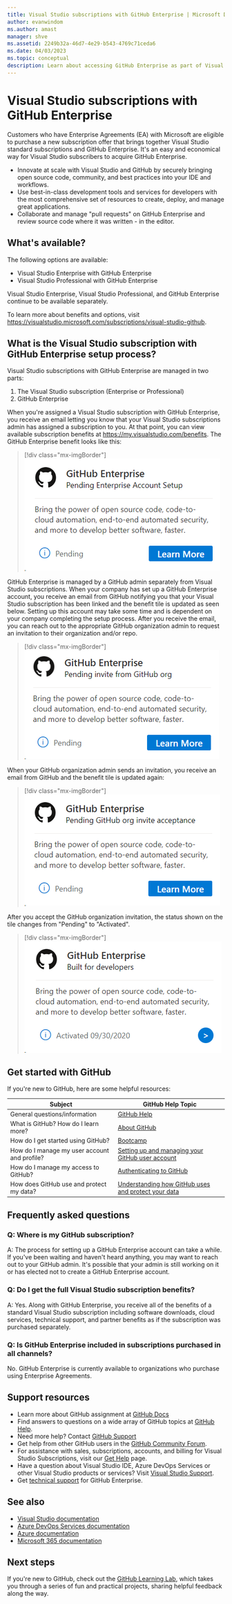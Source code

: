 ```yaml
---
title: Visual Studio subscriptions with GitHub Enterprise | Microsoft Docs
author: evanwindom
ms.author: amast
manager: shve
ms.assetid: 2249b32a-46d7-4e29-b543-4769c71ceda6
ms.date: 04/03/2023
ms.topic: conceptual
description: Learn about accessing GitHub Enterprise as part of Visual Studio subscriptions
---
```


# Visual Studio subscriptions with GitHub Enterprise 

Customers who have Enterprise Agreements (EA) with Microsoft are eligible to purchase a new subscription offer that brings together Visual Studio standard subscriptions and GitHub Enterprise. It's an easy and economical way for Visual Studio subscribers to acquire GitHub Enterprise. 

+ Innovate at scale with Visual Studio and GitHub by securely bringing open source code, community, and best practices into your IDE and workflows.
+ Use best-in-class development tools and services for developers with the most comprehensive set of resources to create, deploy, and manage great applications. 
+ Collaborate and manage "pull requests" on GitHub Enterprise and review source code where it was written - in the editor. 

## What's available? 

The following options are available:

+ Visual Studio Enterprise with GitHub Enterprise
+ Visual Studio Professional with GitHub Enterprise

Visual Studio Enterprise, Visual Studio Professional, and GitHub Enterprise continue to be available separately. 

To learn more about benefits and options, visit <https://visualstudio.microsoft.com/subscriptions/visual-studio-github>. 

## What is the Visual Studio subscription with GitHub Enterprise setup process?

Visual Studio subscriptions with GitHub Enterprise are managed in two parts:
1. The Visual Studio subscription (Enterprise or Professional)
2. GitHub Enterprise 

When you're assigned a Visual Studio subscription with GitHub Enterprise, you receive an email letting you know that your Visual Studio subscriptions admin has assigned a subscription to you.  At that point, you can view available subscription benefits at <https://my.visualstudio.com/benefits>.  The GitHub Enterprise benefit looks like this:

   > [!div class="mx-imgBorder"]
   > ![GitHub Enterprise pending Enterprise account setup](_img/access-github/pending-account-setup.png "Screenshot of the pending enterprise account setup dialog.")  

GitHub Enterprise is managed by a GitHub admin separately from Visual Studio subscriptions.  When your company has set up a GitHub Enterprise account, you receive an email from GitHub notifying you that your Visual Studio subscription has been linked and the benefit tile is updated as seen below.  Setting up this account may take some time and is dependent on your company completing the setup process. After you receive the email, you can reach out to the appropriate GitHub organization admin to request an invitation to their organization and/or repo.  

   > [!div class="mx-imgBorder"]
   > ![GitHub Enterprise pending GitHub invitation](_img/access-github/pending-invite.png "Screenshot of the pending invite from GitHub org dialog.")  

When your GitHub organization admin sends an invitation, you receive an email from GitHub and the benefit tile is updated again:

   > [!div class="mx-imgBorder"]
   > ![GitHub Enterprise pending invitation acceptance](_img/access-github/pending-acceptance.png "Screenshot of the pending org invite acceptance dialog.")  

After you accept the GitHub organization invitation, the status shown on the tile changes from "Pending" to "Activated".

   > [!div class="mx-imgBorder"]
   > ![GitHub Enterprise activated](_img/access-github/activated.png "Screenshot of the benefit tile showing successful activation of GitHub.")  

## Get started with GitHub

If you're new to GitHub, here are some helpful resources:

| Subject | GitHub Help Topic |
|---------|-------------------|
| General   questions/information | [GitHub Help](https://help.github.com) |
| What is   GitHub?  How do I learn more?  | [About GitHub](https://help.github.com/categories/about-github) |
| How do I   get started using GitHub?     | [Bootcamp](https://help.github.com/categories/bootcamp) |
| How do I manage my   user account and profile? | [Setting up and   managing your GitHub user account](https://help.github.com/categories/setting-up-and-managing-your-github-user-account) |
| How do I manage my   access to GitHub?   | [Authenticating to   GitHub](https://help.github.com/categories/authenticating-to-github) |
| How does GitHub use and protect my data? | [Understanding how   GitHub uses and protect your data](https://help.github.com/categories/understanding-how-github-uses-and-protects-your-data)|

## Frequently asked questions

### Q:  Where is my GitHub subscription?

A:  The process for setting up a GitHub Enterprise account can take a while.  If you've been waiting and haven't heard anything, you may want to reach out to your GitHub admin.  It's possible that your admin is still working on it or has elected not to create a GitHub Enterprise account. 

### Q: Do I get the full Visual Studio subscription benefits?

A:  Yes. Along with GitHub Enterprise, you receive all of the benefits of a standard Visual Studio subscription including software downloads, cloud services, technical support, and partner benefits as if the subscription was purchased separately.

### Q:  Is GitHub Enterprise included in subscriptions purchased in all channels?

No.  GitHub Enterprise is currently available to organizations who purchase using Enterprise Agreements.  

## Support resources

+ Learn more about GitHub assignment at [GitHub Docs](https://docs.github.com/en/enterprise-cloud@latest/billing/managing-licenses-for-visual-studio-subscriptions-with-github-enterprise/about-visual-studio-subscriptions-with-github-enterprise)
+ Find answers to questions on a wide array of GitHub topics at [GitHub Help](https://help.github.com).
+ Need more help?  Contact [GitHub Support](https://support.github.com/)
+ Get help from other GitHub users in the [GitHub Community Forum](https://github.community/).
+ For assistance with sales, subscriptions, accounts, and billing for Visual Studio Subscriptions, visit our [Get Help](https://aka.ms/vssubscriberhelp) page.
+ Have a question about Visual Studio IDE, Azure DevOps Services or other Visual Studio products or services?  Visit [Visual Studio Support](https://visualstudio.microsoft.com/support/).
+ Get [technical support](https://support.microsoft.com/en-us/supportforbusiness/productselection?sapId=b77fe80f-5417-80bd-4b2a-275cf0018c24) for GitHub Enterprise.   

## See also

+ [Visual Studio documentation](/visualstudio/)
+ [Azure DevOps Services documentation](/azure/devops/)
+ [Azure documentation](/azure/)
+ [Microsoft 365 documentation](/microsoft-365/)

## Next steps

If you're new to GitHub, check out the [GitHub Learning Lab](https://github.com/apps/github-learning-lab), which takes you through a series of fun and practical projects, sharing helpful feedback along the way.
